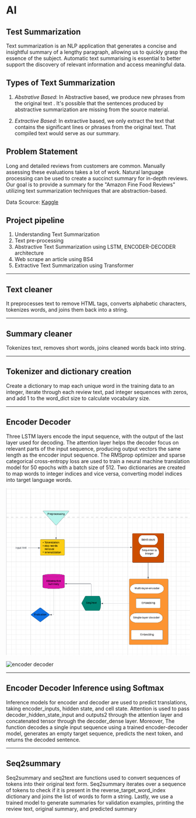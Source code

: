 # AI
## Test Summarization
Text summarization is an NLP application that generates a concise and insightful summary of a lengthy paragraph, allowing us to quickly grasp the essence of the subject. Automatic text summarising is essential to better support the discovery of relevant information and access meaningful data.

## Types of Text Summarization
1. *Abstrative Based*: In Abstractive based, we produce new phrases from the original text . It's possible that the sentences produced by abstractive summarization are missing from the source material.

2. *Extractive Based*: In extractive based, we only extract the text that contains the significant lines or phrases from the original text. That compiled text would serve as our summary.

## Problem Statement
Long and detailed reviews from customers are common. Manually assessing these evaluations takes a lot of work. Natural language processing can be used to create a succinct summary for in-depth reviews.
Our goal is to provide a summary for the "Amazon Fine Food Reviews" utilizing text summarization techniques that are abstraction-based.

Data Scource: [Kaggle](https://www.kaggle.com/snap/amazon-fine-food-reviews?select=Reviews.csv)

## Project pipeline
1. Understanding Text Summarization
2. Text pre-processing
3. Abstractive Text Summarization using LSTM, ENCODER-DECODER architecture
4. Web scrape an article using BS4
5. Extractive Text Summarization using Transformer
***
## Text cleaner
It preprocesses text to remove HTML tags, converts alphabetic characters, tokenizes words, and joins them back into a string.
 ***
## Summary cleaner
Tokenizes text, removes short words, joins cleaned words back into string.
***
## Tokenizer and dictionary creation
Create a dictionary to map each unique word in the training data to an integer, iterate through each review text, pad integer sequences with zeros, and add 1 to the word_dict size to calculate vocabulary size.
***
## Encoder Decoder
Three LSTM layers encode the input sequence, with the output of the last layer used for decoding. The attention layer helps the decoder focus on relevant parts of the input sequence, producing output vectors the same length as the encoder input sequence. The RMSprop optimizer and sparse categorical cross-entropy loss are used to train a neural machine translation model for 50 epochs with a batch size of 512. Two dictionaries are created to map words to integer indices and vice versa, converting model indices into target language words.

![encoder decoder](https://github.com/aunali1932/project-text-summary/blob/main/Screenshot%202023-05-09%20024835.png)

![encoder decoder](https://github.com/mnm2401/test/blob/main/Screenshot%202023-05-09%20025751.png)
***
## Encoder Decoder Inference using Softmax
Inference models for encoder and decoder are used to predict translations, taking encoder_inputs, hidden state, and cell state. Attention is used to pass decoder_hidden_state_input and outputs2 through the attention layer and concatenated tensor through the decoder_dense layer. Moreover, The function decodes a single input sequence using a trained encoder-decoder model, generates an empty target sequence, predicts the next token, and returns the decoded sentence.
***
## Seq2summary
Seq2summary and seq2text are functions used to convert sequences of tokens into their original text form. Seq2summary iterates over a sequence of tokens to check if it is present in the reverse_target_word_index dictionary and joins the list of words to form a string. Lastly, we use a trained model to generate summaries for validation examples, printing the review text, original summary, and predicted summary
